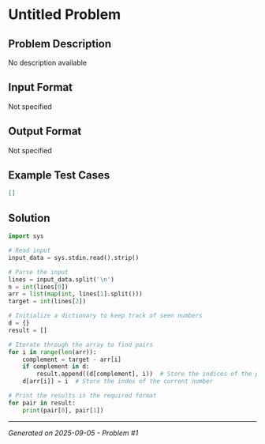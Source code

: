 # Untitled Problem

## Problem Description
No description available

## Input Format
Not specified

## Output Format
Not specified

## Example Test Cases
```json
[]
```

## Solution
```python
import sys

# Read input
input_data = sys.stdin.read().strip()

# Parse the input
lines = input_data.split('\n')
n = int(lines[0])
arr = list(map(int, lines[1].split()))
target = int(lines[2])

# Initialize a dictionary to keep track of seen numbers
d = {}
result = []

# Iterate through the array to find pairs
for i in range(len(arr)):
    complement = target - arr[i]
    if complement in d:
        result.append((d[complement], i))  # Store the indices of the pairs
    d[arr[i]] = i  # Store the index of the current number

# Print the results in the required format
for pair in result:
    print(pair[0], pair[1])
```

---
*Generated on 2025-09-05 - Problem #1*